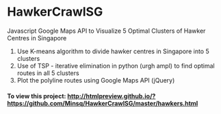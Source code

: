 # HawkerCrawlSG

Javascript Google Maps API to Visualize 5 Optimal Clusters of Hawker Centres in Singapore

1. Use K-means algorithm to divide hawker centres in Singapore into 5 clusters
2. Use of TSP - iterative elimination in python (urgh ampl) to find optimal routes in all 5 clusters
3. Plot the polyline routes using Google Maps API (jQuery)


#### To view this project: http://htmlpreview.github.io/?https://github.com/Minsq/HawkerCrawlSG/master/hawkers.html
